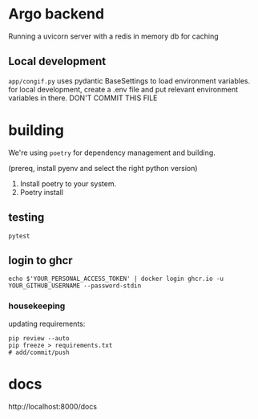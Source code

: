 # Argo backend

Running a uvicorn server with a redis in memory db for caching

## Local development

`app/congif.py` uses pydantic BaseSettings to load environment variables. for local development, create a .env file and put relevant environment variables in there. DON'T COMMIT THIS FILE

# building

We're using `poetry` for dependency management and building.

(prereq, install pyenv and select the right python version)

1. Install poetry to your system.
2. Poetry install

## testing

```
pytest
```

## login to ghcr

```
echo $'YOUR_PERSONAL_ACCESS_TOKEN' | docker login ghcr.io -u YOUR_GITHUB_USERNAME --password-stdin
```

### housekeeping

updating requirements:

```
pip review --auto
pip freeze > requirements.txt
# add/commit/push
```

# docs

http://localhost:8000/docs
